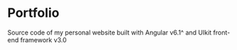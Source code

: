 # Portfolio
Source code of my personal website built with Angular v6.1^ and UIkit front-end framework v3.0
 

